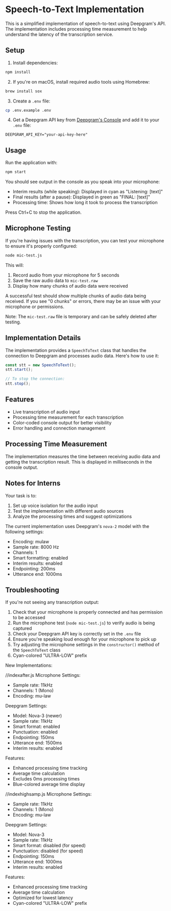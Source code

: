 # Speech-to-Text Implementation

This is a simplified implementation of speech-to-text using Deepgram's API. The implementation includes processing time measurement to help understand the latency of the transcription service.

## Setup

1. Install dependencies:
```bash
npm install
```

2. If you're on macOS, install required audio tools using Homebrew:
```bash
brew install sox
```

3. Create a `.env` file:
```bash
cp .env.example .env
```

4. Get a Deepgram API key from [Deepgram's Console](https://console.deepgram.com/) and add it to your `.env` file:
```
DEEPGRAM_API_KEY="your-api-key-here"
```

## Usage

Run the application with:
```bash
npm start
```

You should see output in the console as you speak into your microphone:
- Interim results (while speaking): Displayed in cyan as "Listening: [text]"
- Final results (after a pause): Displayed in green as "FINAL: [text]"
- Processing time: Shows how long it took to process the transcription

Press Ctrl+C to stop the application.

## Microphone Testing

If you're having issues with the transcription, you can test your microphone to ensure it's properly configured:

```bash
node mic-test.js
```

This will:
1. Record audio from your microphone for 5 seconds
2. Save the raw audio data to `mic-test.raw`
3. Display how many chunks of audio data were received

A successful test should show multiple chunks of audio data being received. If you see "0 chunks" or errors, there may be an issue with your microphone or permissions.

Note: The `mic-test.raw` file is temporary and can be safely deleted after testing.

## Implementation Details

The implementation provides a `SpeechToText` class that handles the connection to Deepgram and processes audio data. Here's how to use it:

```javascript
const stt = new SpeechToText();
stt.start();

// To stop the connection:
stt.stop();
```

## Features

- Live transcription of audio input
- Processing time measurement for each transcription
- Color-coded console output for better visibility
- Error handling and connection management

## Processing Time Measurement

The implementation measures the time between receiving audio data and getting the transcription result. This is displayed in milliseconds in the console output.

## Notes for Interns

Your task is to:
1. Set up voice isolation for the audio input
2. Test the implementation with different audio sources
3. Analyze the processing times and suggest optimizations

The current implementation uses Deepgram's `nova-2` model with the following settings:
- Encoding: mulaw
- Sample rate: 8000 Hz
- Channels: 1
- Smart formatting: enabled
- Interim results: enabled
- Endpointing: 200ms
- Utterance end: 1000ms

## Troubleshooting

If you're not seeing any transcription output:

1. Check that your microphone is properly connected and has permission to be accessed
2. Run the microphone test (`node mic-test.js`) to verify audio is being captured
3. Check your Deepgram API key is correctly set in the `.env` file
4. Ensure you're speaking loud enough for your microphone to pick up
5. Try adjusting the microphone settings in the `constructor()` method of the `SpeechToText` class
6. Cyan-colored "ULTRA-LOW" prefix


New Implementations:

//indexafter.js
Microphone Settings:
- Sample rate: 11kHz
- Channels: 1 (Mono)
- Encoding: mu-law

Deepgram Settings:
- Model: Nova-3 (newer)
- Sample rate: 11kHz
- Smart format: enabled
- Punctuation: enabled
- Endpointing: 150ms
- Utterance end: 1500ms
- Interim results: enabled

Features:
- Enhanced processing time tracking
- Average time calculation
- Excludes 0ms processing times
- Blue-colored average time display 


//indexhighsamp.js
Microphone Settings:
- Sample rate: 11kHz
- Channels: 1 (Mono)
- Encoding: mu-law

Deepgram Settings:
- Model: Nova-3
- Sample rate: 11kHz
- Smart format: disabled (for speed)
- Punctuation: disabled (for speed)
- Endpointing: 150ms
- Utterance end: 1000ms
- Interim results: enabled

Features:
- Enhanced processing time tracking
- Average time calculation
- Optimized for lowest latency
- Cyan-colored "ULTRA-LOW" prefix
